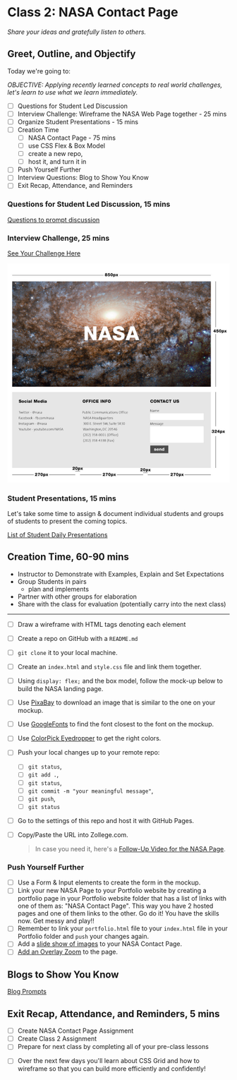 # Class 2: NASA Contact Page

<!-- ! HIDE FROM STUDENT; INSTRUCTOR ONLY CONTENT -->
<!-- ## Instructor Only Content - HIDE FROM STUDENTS -->

<!-- ! END INSTRUCTOR ONLY CONTENT -->

*Share your ideas and gratefully listen to others.*

## Greet, Outline, and Objectify

<!-- SMART: Specific, Measurable, Attainable, Relevant, and Timely. -->
<!-- https://examples.yourdictionary.com/well-written-examples-of-learning-objectives.html -->

Today we're going to:
  
*OBJECTIVE: Applying recently learned concepts to real world challenges, let's learn to use what we learn immediately.*

- [ ] Questions for Student Led Discussion
- [ ] Interview Challenge: Wireframe the NASA Web Page together - 25 mins
- [ ] Organize Student Presentations - 15 mins
- [ ] Creation Time
    * [ ] NASA Contact Page - 75 mins
    * [ ] use CSS Flex & Box Model
    * [ ] create a new repo,
    * [ ] host it, and turn it in
- [ ] Push Yourself Further
- [ ] Interview Questions: Blog to Show You Know
- [ ] Exit Recap, Attendance, and Reminders

### Questions for Student Led Discussion, 15 mins
<!-- This section should be structured with the 5E model: https://lesley.edu/article/empowering-students-the-5e-model-explained -->

[Questions to prompt discussion](./../additionalResources/questionsForDiscussion/qfd-class-2.md)

### Interview Challenge, 25 mins
<!-- The last two E happen here: elaborate and evaluate  -->
<!-- this sections should have a challenge that can be solved with the skills they've learned since their last class. -->
<!-- ! HIDDEN CONTENT: INSTRUCTOR ONLY -->
[See Your Challenge Here](./../additionalResources/interviewChallenges.md)
<!-- ! END HIDDEN CONTENT: INSTRUCTOR ONLY -->

![NASA-Contact-Page](./../images/NASA-Contact-Page.png)

### Student Presentations, 15 mins

  Let's take some time to assign & document individual students and groups of students to present the coming topics.

  [List of Student Daily Presentations](./../additionalResources/studentPresentations.md)

## Creation Time, 60-90 mins

* Instructor to Demonstrate with Examples, Explain and Set Expectations
* Group Students in pairs
  * plan and implements
* Partner with other groups for elaboration
* Share with the class for evaluation (potentially carry into the next class)

*****

- [ ] Draw a wireframe with HTML tags denoting each element
- [ ] Create a repo on GitHub with a `README.md`
- [ ] `git clone` it to your local machine.
- [ ] Create an `index.html` and `style.css` file and link them together.
- [ ] Using `display: flex;` and the box model, follow the mock-up below to build the NASA landing page.
- [ ] Use [PixaBay](https://pixabay.com/) to download an image that is similar to the one on your mockup.
- [ ] Use [GoogleFonts](https://fonts.google.com/) to find the font closest to the font on the mockup.
- [ ] Use [ColorPick Eyedropper](https://chrome.google.com/webstore/detail/colorpick-eyedropper/ohcpnigalekghcmgcdcenkpelffpdolg?hl=en) to get the right colors.
- [ ] Push your local changes up to your remote repo:
    * [ ] `git status`,
    * [ ] `git add .`,
    * [ ] `git status`,
    * [ ] `git commit -m "your meaningful message"`,
    * [ ] `git push`,
    * [ ] `git status`
- [ ] Go to the settings of this repo and host it with GitHub Pages.
- [ ] Copy/Paste the URL into Zollege.com.

  > In case you need it, here's a [Follow-Up Video for the NASA Page](https://player.vimeo.com/video/296667713).

### Push Yourself Further

- [ ] Use a Form & Input elements to create the form in the mockup.
- [ ] Link your new NASA Page to your Portfolio website by creating a portfolio page in your Portfolio website folder that has a list of links with one of them as: "NASA Contact Page". This way you have 2 hosted pages and one of them links to the other. Go do it! You have the skills now. Get messy and play!!
- [ ] Remember to link your `portfolio.html` file to your `index.html` file in your Portfolio folder and `push` your changes again.
- [ ] Add a [slide show of images](https://www.w3schools.com/howto/howto_js_slideshow.asp) to your NASA Contact Page.
- [ ] [Add an Overlay Zoom](https://www.w3schools.com/howto/tryit.asp?filename=tryhow_css_image_overlay_zoom) to the page.

## Blogs to Show You Know

[Blog Prompts](./../additionalResources/blogPrompts.md)

## Exit Recap, Attendance, and Reminders, 5 mins

- [ ] Create NASA Contact Page Assignment
- [ ] Create Class 2 Assignment
- [ ] Prepare for next class by completing all of your pre-class lessons
<!-- * Complete the feedback survey -->
- [ ] Over the next few days you'll learn about CSS Grid and how to wireframe so that you can build more efficiently and confidently!

<!-- <iframe id="openedx-zollege" src="https://openedx.zollege.com/feedback" style="width: 100%; height: 500px; border: 0">Browser not compatible.</iframe>
<script src="https://openedx.zollege.com/assets/index.js" type="application/javascript"></script> -->


<!-- TODO Create 3 question exit questions -->

<!-- TODO INSERT Student Feedback From -->

<!-- TODO INSERT *HIDDEN* Instructor Feedback Form -->

<!-- 
height/width = 1.777 ---- width="655" height="368"
cp workspace/resources/classOutlineTemplate.md docs/module-
 -->